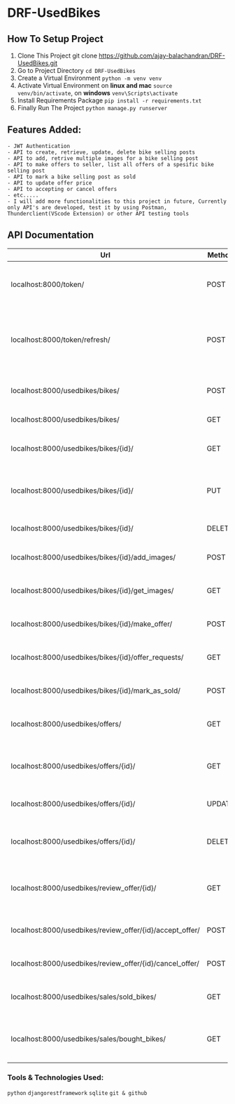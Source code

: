 # DRF-UsedBikes

## How To Setup Project
1. Clone This Project git clone https://github.com/ajay-balachandran/DRF-UsedBikes.git <br/>
2. Go to Project Directory `cd DRF-UsedBikes`<br/>
3. Create a Virtual Environment `python -m venv venv`<br/>
4. Activate Virtual Environment on **linux and mac** `source venv/bin/activate`, on **windows** `venv\Scripts\activate`<br/>
5. Install Requirements Package `pip install -r requirements.txt`<br/>
6. Finally Run The Project `python manage.py runserver`<br/>

## Features Added:

    - JWT Authentication
    - API to create, retrieve, update, delete bike selling posts
    - API to add, retrive multiple images for a bike selling post
    - API to make offers to seller, list all offers of a spesific bike selling post
    - API to mark a bike selling post as sold
    - API to update offer price
    - API to accepting or cancel offers
    - etc.....
    - I will add more functionalities to this project in future, Currently only API's are developed, test it by using Postman, Thunderclient(VScode Extension) or other API testing tools
    
## API Documentation

| Url | Method | Description | Data | Authorization |
| --- | --- | --- | --- | --- |
| localhost:8000/token/ | POST | For generating Access and Refresh Tokens | Username, Password | Null |
| localhost:8000/token/refresh/ | POST | For generating access Token using a refresh token | Refresh Token | Null |
| localhost:8000/usedbikes/bikes/ | POST | For creating a new bike selling post | Required Bike Details | access token |
| localhost:8000/usedbikes/bikes/ | GET | For list all bikes | Null | Null |
| localhost:8000/usedbikes/bikes/{id}/ | GET | For retrieve details of specific a bike | Null | Null |
| localhost:8000/usedbikes/bikes/{id}/ | PUT | For updating details of a specific bike | Required Bike Details | access token |
| localhost:8000/usedbikes/bikes/{id}/ | DELETE | For deleting a specific bike | Null | access token |
| localhost:8000/usedbikes/bikes/{id}/add_images/ | POST | For adding images of a bike | Image | access token |
| localhost:8000/usedbikes/bikes/{id}/get_images/ | GET | For retrieve images of a specific bike | Null | Null |
| localhost:8000/usedbikes/bikes/{id}/make_offer/ | POST | For make an offer to seller | offer_price | access token |
| localhost:8000/usedbikes/bikes/{id}/offer_requests/ | GET | For list all offers of a specific bike | Null | access token |
| localhost:8000/usedbikes/bikes/{id}/mark_as_sold/ | POST | To mark a bike post as sold | Null | access token |
| localhost:8000/usedbikes/offers/ | GET | For list all offers created by login user | Null | access token |
| localhost:8000/usedbikes/offers/{id}/ | GET | For retrieve a specific offer created by login user | Null | access token |
| localhost:8000/usedbikes/offers/{id}/ | UPDATE | For update an offer price | offer_price | access token |
| localhost:8000/usedbikes/offers/{id}/ | DELETE | For delete an offer make by the logined user | Null | access token |
| localhost:8000/usedbikes/review_offer/{id}/ | GET | For retrieveing a specific offer request | Null | access token |
| localhost:8000/usedbikes/review_offer/{id}/accept_offer/ | POST | For accepting an offer request | Null | access token |
| localhost:8000/usedbikes/review_offer/{id}/cancel_offer/ | POST | For cancel an offer request | Null | access token |
| localhost:8000/usedbikes/sales/sold_bikes/ | GET | For list all sold bikes of logined user | Null | access token |
| localhost:8000/usedbikes/sales/bought_bikes/ | GET | For list all bikes bought by logined user | Null | access token |


   
### Tools & Technologies Used:

`python` `djangorestframework` `sqlite` `git & github`
